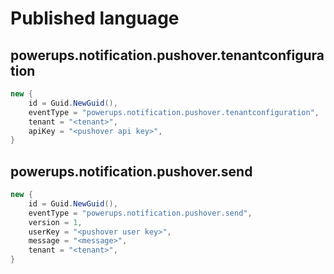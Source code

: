 Published language
==================

powerups.notification.pushover.tenantconfiguration
--------------------------------------------------

```csharp
new {
    id = Guid.NewGuid(),
    eventType = "powerups.notification.pushover.tenantconfiguration",
    tenant = "<tenant>",
    apiKey = "<pushover api key>",
}
```


powerups.notification.pushover.send
-----------------------------------

```csharp
new {
    id = Guid.NewGuid(),
    eventType = "powerups.notification.pushover.send",
    version = 1,
    userKey = "<pushover user key>",
    message = "<message>",
    tenant = "<tenant>",
}
```

